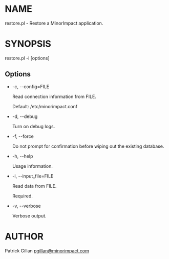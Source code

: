 # NAME

restore.pl - Restore a MinorImpact application.

# SYNOPSIS

restore.pl -i <file> \[options\]

## Options

- -c, --config=FILE

    Read connection information from FILE.

    Default: /etc/minorimpact.conf

- -d, --debug

    Turn on debug logs.

- -f, --force

    Do not prompt for confirmation before wiping out the existing database.

- -h, --help

    Usage information.

- -i, --input\_file=FILE

    Read data from FILE.

    Required.

- -v, --verbose 

    Verbose output.

# AUTHOR

Patrick Gillan <pgillan@minorimpact.com>
